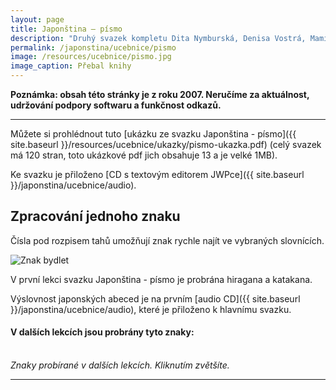 ```yaml
---
layout: page
title: Japonština — písmo
description: "Druhý svazek kompletu Dita Nymburská, Denisa Vostrá, Mami Sawatari: Japonština. Rozpis tahů Petr Holý."
permalink: /japonstina/ucebnice/pismo
image: /resources/ucebnice/pismo.jpg
image_caption: Přebal knihy
---
```


**Poznámka: obsah této stránky je z roku 2007. Neručíme za aktuálnost, udržování podpory softwaru a funkčnost odkazů.**

---

Můžete si prohlédnout tuto [ukázku ze svazku Japonština - písmo]({{ site.baseurl }}/resources/ucebnice/ukazky/pismo-ukazka.pdf) (celý svazek má 120 stran, toto ukázkové pdf jich obsahuje 13 a je velké 1MB).

Ke svazku je přiloženo [CD s textovým editorem JWPce]({{ site.baseurl }}/japonstina/ucebnice/audio).

## Zpracování jednoho znaku

Čísla pod rozpisem tahů umožňují znak rychle najít ve vybraných slovnících.

![Znak bydlet]({{site.baseurl}}/resources/ucebnice/pismo/znak_bydlet_150.png)

V první lekci svazku Japonština - písmo je probrána hiragana a katakana.

Výslovnost japonských abeced je na prvním [audio CD]({{ site.baseurl }}/japonstina/ucebnice/audio), které je přiloženo k hlavnímu svazku.

#### V dalších lekcích jsou probrány tyto znaky:

<div class="gallery-box">
  <div class="gallery">
    <img src="{{ site.baseurl }}/resources/ucebnice/pismo/Z02.png" loading="lazy" alt="">
    <img src="{{ site.baseurl }}/resources/ucebnice/pismo/Z03.png" loading="lazy" alt="">
    <img src="{{ site.baseurl }}/resources/ucebnice/pismo/Z04.png" loading="lazy" alt="">
    <img src="{{ site.baseurl }}/resources/ucebnice/pismo/Z05.png" loading="lazy" alt="">
    <img src="{{ site.baseurl }}/resources/ucebnice/pismo/Z06.png" loading="lazy" alt="">
    <img src="{{ site.baseurl }}/resources/ucebnice/pismo/Z07.png" loading="lazy" alt="">
    <img src="{{ site.baseurl }}/resources/ucebnice/pismo/Z08.png" loading="lazy" alt="">
    <img src="{{ site.baseurl }}/resources/ucebnice/pismo/Z09.png" loading="lazy" alt="">
    <img src="{{ site.baseurl }}/resources/ucebnice/pismo/Z10.png" loading="lazy" alt="">
    <img src="{{ site.baseurl }}/resources/ucebnice/pismo/Z11.png" loading="lazy" alt="">
    <img src="{{ site.baseurl }}/resources/ucebnice/pismo/Z12.png" loading="lazy" alt="">
    <img src="{{ site.baseurl }}/resources/ucebnice/pismo/Z13.png" loading="lazy" alt="">
    <img src="{{ site.baseurl }}/resources/ucebnice/pismo/Z14.png" loading="lazy" alt="">
    <img src="{{ site.baseurl }}/resources/ucebnice/pismo/Z15.png" loading="lazy" alt="">
    <img src="{{ site.baseurl }}/resources/ucebnice/pismo/Z16.png" loading="lazy" alt="">
    <img src="{{ site.baseurl }}/resources/ucebnice/pismo/Z17.png" loading="lazy" alt="">
    <img src="{{ site.baseurl }}/resources/ucebnice/pismo/Z18.png" loading="lazy" alt="">
    <img src="{{ site.baseurl }}/resources/ucebnice/pismo/Z19.png" loading="lazy" alt="">
    <img src="{{ site.baseurl }}/resources/ucebnice/pismo/Z20.png" loading="lazy" alt="">
  </div>
	<em>Znaky probírané v dalších lekcích. Kliknutím zvětšíte.</em>
</div>

---
